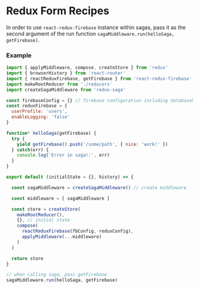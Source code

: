 # Redux Form Recipes

In order to use `react-redux-firebase` instance within sagas, pass it as the second argument of the run function `sagaMiddleware.run(helloSaga, getFirebase)`.

### Example

```javascript
import { applyMiddleware, compose, createStore } from 'redux'
import { browserHistory } from 'react-router'
import { reactReduxFirebase, getFirebase } from 'react-redux-firebase'
import makeRootReducer from './reducers'
import createSagaMiddleware from 'redux-saga'

const firebaseConfig = {} // firebase configuration including databaseURL
const reduxFirebase = {
  userProfile: 'users',
  enableLogging: 'false'
}

function* helloSaga(getFirebase) {
  try {
    yield getFirebase().push('/some/path', { nice: 'work!' })
  } catch(err) {
    console.log('Error in saga!:', err)
  }
}

export default (initialState = {}, history) => {

  const sagaMiddleware = createSagaMiddleware() // create middleware

  const middleware = [ sagaMiddleware ]

  const store = createStore(
    makeRootReducer(),
    {}, // initial state
    compose(
      reactReduxFirebase(fbConfig, reduxConfig),
      applyMiddleware(...middleware)
    )
  )

  return store
}

// when calling saga, pass getFirebase
sagaMiddleware.run(helloSaga, getFirebase)

```
